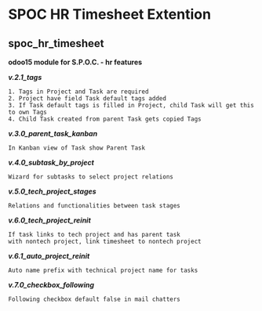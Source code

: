# SPOC HR Timesheet Extention
## spoc_hr_timesheet

**odoo15 module for S.P.O.C. - hr features**


***v.2.1_tags***

    1. Tags in Project and Task are required
    2. Project have field Task default tags added
    3. If Task default tags is filled in Project, child Task will get this to own Tags
    4. Child Task created from parent Task gets copied Tags

***v.3.0_parent_task_kanban***

    In Kanban view of Task show Parent Task

***v.4.0_subtask_by_project***

    Wizard for subtasks to select project relations

***v.5.0_tech_project_stages***

    Relations and functionalities between task stages

***v.6.0_tech_project_reinit***

    If task links to tech project and has parent task 
    with nontech project, link timesheet to nontech project

***v.6.1_auto_project_reinit***

    Auto name prefix with technical project name for tasks

***v.7.0_checkbox_following***

    Following checkbox default false in mail chatters

